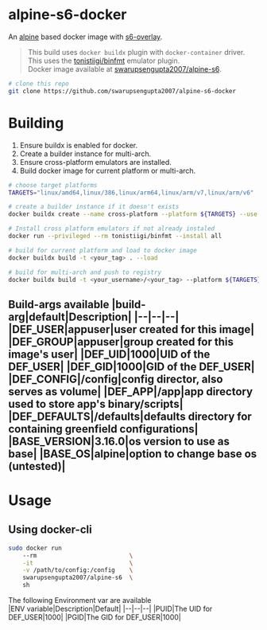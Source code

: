 # alpine-s6-docker
An [alpine](https://hub.docker.com/_/alpine/) based docker image with [s6-overlay](https://github.com/just-containers/s6-overlay/).

> This build uses `docker buildx` plugin with `docker-container` driver.<br>
> This uses the [tonistiigi/binfmt](https://github.com/tonistiigi/binfmt "tonistiigi/binfmt") emulator plugin. <br>
> Docker image available at [swarupsengupta2007/alpine-s6](https://hub.docker.com/r/swarupsengupta2007/alpine-s6 "swarupsengupta2007/alpine-s6").

```bash
# clone this repo
git clone https://github.com/swarupsengupta2007/alpine-s6-docker
```

# Building<br>
1. Ensure buildx is enabled for docker.
2. Create a builder instance for multi-arch.
3. Ensure cross-platform emulators are installed.
4. Build docker image for current platform or multi-arch.

```bash
# choose target platforms
TARGETS="linux/amd64,linux/386,linux/arm64,linux/arm/v7,linux/arm/v6"

# create a builder instance if it doesn't exists
docker buildx create --name cross-platform --platform ${TARGETS} --use  

# Install cross platform emulators if not already instaled
docker run --privileged --rm tonistiigi/binfmt --install all

# build for current platform and load to docker image
docker buildx build -t <your_tag> . --load

# build for multi-arch and push to registry
docker buildx build -t <your_username>/<your_tag> --platform ${TARGETS} . --push
```

Build-args available
|build-arg|default|Description|
|--|--|--|
|DEF_USER|appuser|user created for this image|
|DEF_GROUP|appuser|group created for this image's user|
|DEF_UID|1000|UID of the DEF_USER|
|DEF_GID|1000|GID of the DEF_USER|
|DEF_CONFIG|/config|config director, also serves as volume|
|DEF_APP|/app|app directory used to store app's binary/scripts|
|DEF_DEFAULTS|/defaults|defaults directory for containing greenfield configurations|
|BASE_VERSION|3.16.0|os version to use as base|
|BASE_OS|alpine|option to change base os (untested)|
---

# Usage

## Using docker-cli <br>
```bash
sudo docker run 
    --rm                          \
    -it                           \
    -v /path/to/config:/config    \
    swarupsengupta2007/alpine-s6  \
    sh
```

The following Environment var are available<br>
|ENV variable|Description|Default|
|--|--|--|
|PUID|The UID for DEF_USER|1000|
|PGID|The GID for DEF_USER|1000|
